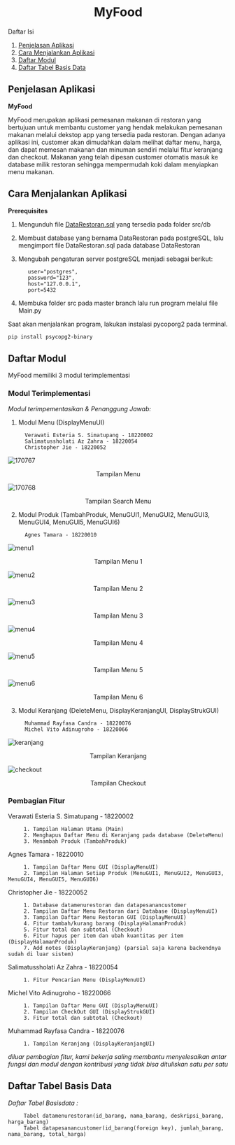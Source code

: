 <h1 align="center">MyFood</h1>
<!-- TABLE OF CONTENTS -->
Daftar Isi
  <ol>
    <li><a href="#penjelasan-aplikasi">Penjelasan Aplikasi</a></li>
    <li><a href="#cara-menjalankan-aplikasi">Cara Menjalankan Aplikasi</a></li>
    <li>
      <a href="#daftar-modul">Daftar Modul</a>
    </li>
    <li><a href="#daftar-tabel-basis-data">Daftar Tabel Basis Data</a></li>
  </ol>

<!-- Penjelasan Aplikasi -->
## Penjelasan Aplikasi

**MyFood**

MyFood merupakan aplikasi pemesanan makanan di restoran yang bertujuan untuk membantu customer yang hendak melakukan pemesanan makanan melalui dekstop app yang tersedia pada restoran. Dengan adanya aplikasi ini, customer akan dimudahkan dalam melihat daftar menu, harga, dan dapat memesan makanan dan minuman sendiri melalui fitur keranjang dan checkout. Makanan yang telah dipesan customer otomatis masuk ke database milik restoran sehingga mempermudah koki dalam menyiapkan menu makanan.


<!-- Cara Menjalankan Aplikasi -->
## Cara Menjalankan Aplikasi

**Prerequisites**
1. Mengunduh file [DataRestoran.sql](https://github.com/salimashockbgt/TubesRPL/tree/master/src/db) yang tersedia pada folder src/db
2. Membuat database yang bernama DataRestoran pada postgreSQL, lalu mengimport file DataRestoran.sql pada database DataRestoran
3. Mengubah pengaturan server postgreSQL menjadi sebagai berikut:
          
          user="postgres",
          password="123",
          host="127.0.0.1",
          port=5432
4. Membuka folder src pada master branch lalu run program melalui file Main.py

Saat akan menjalankan program, lakukan instalasi pycoporg2 pada terminal.
  ```sh
  pip install psycopg2-binary
  ```

<!-- Daftar Modul -->
## Daftar Modul
MyFood memiliki 3 modul terimplementasi

### Modul Terimplementasi
*Modul terimpementasikan & Penanggung Jawab:*
1. Modul Menu (DisplayMenuUI)

         Verawati Esteria S. Simatupang - 18220002
         Salimatussholati Az Zahra - 18220054
         Christopher Jie - 18220052     
         
![170767](https://user-images.githubusercontent.com/88304323/204701841-89823cf4-2fa1-4109-a923-539d77290083.jpg)
<p align="center">Tampilan Menu</p>

![170768](https://user-images.githubusercontent.com/88304323/204701908-146cecd9-c2f8-4376-98a2-3c10e8722a15.jpg)
<p align="center">Tampilan Search Menu</p>

2. Modul Produk (TambahProduk, MenuGUI1, MenuGUI2, MenuGUI3, MenuGUI4, MenuGUI5, MenuGUI6)

         Agnes Tamara - 18220010
         
![menu1](https://user-images.githubusercontent.com/88304323/204703674-8bbe6db1-9339-460a-a6c2-09d3ea667b5d.jpg)
<p align="center">Tampilan Menu 1</p>

![menu2](https://user-images.githubusercontent.com/88304323/204703680-ac10f58f-d151-490d-a7cb-7ecee7672060.jpg)
<p align="center">Tampilan Menu 2</p>

![menu3](https://user-images.githubusercontent.com/88304323/204703686-be7f7792-7f5e-4cc7-8cbf-d90ccab54e12.jpg)
<p align="center">Tampilan Menu 3</p>

![menu4](https://user-images.githubusercontent.com/88304323/204703691-0f55e5c2-36c1-4590-8904-5959918bf7fe.jpg)
<p align="center">Tampilan Menu 4</p>

![menu5](https://user-images.githubusercontent.com/88304323/204703657-942dae15-4955-46b2-91d0-b21c9cea5a50.jpg)
<p align="center">Tampilan Menu 5</p>

![menu6](https://user-images.githubusercontent.com/88304323/204703662-acc628f4-c72f-4d09-a3c5-7a860701bfa1.jpg)
<p align="center">Tampilan Menu 6</p>


3. Modul Keranjang (DeleteMenu, DisplayKeranjangUI, DisplayStrukGUI)

         Muhammad Rayfasa Candra - 18220076
         Michel Vito Adinugroho - 18220066
         
![keranjang](https://user-images.githubusercontent.com/88304323/204703670-abdc8226-9592-44c8-b3ac-22d8a36d7a1e.jpg)
<p align="center">Tampilan Keranjang</p>

![checkout](https://user-images.githubusercontent.com/88304323/204703667-0f5badf4-8370-4a64-9f17-2849508641de.jpg)
<p align="center">Tampilan Checkout</p>
         
### Pembagian Fitur

Verawati Esteria S. Simatupang - 18220002

         1. Tampilan Halaman Utama (Main)
         2. Menghapus Daftar Menu di Keranjang pada database (DeleteMenu)
         3. Menambah Produk (TambahProduk)

Agnes Tamara - 18220010

         1. Tampilan Daftar Menu GUI (DisplayMenuUI)
         2. Tampilan Halaman Setiap Produk (MenuGUI1, MenuGUI2, MenuGUI3, MenuGUI4, MenuGUI5, MenuGUI6)

Christopher Jie - 18220052

         1. Database datamenurestoran dan datapesanancustomer 
         2. Tampilan Daftar Menu Restoran dari Database (DisplayMenuUI)
         3. Tampilan Daftar Menu Restoran GUI (DisplayMenuUI)
         4. Fitur tambah/kurang barang (DisplayHalamanProduk)
         5. Fitur total dan subtotal (Checkout)
         6. Fitur hapus per item dan ubah kuantitas per item (DisplayHalamanProduk)
         7. Add notes (DisplayKeranjang) (parsial saja karena backendnya sudah di luar sistem)

Salimatussholati Az Zahra - 18220054

         1. Fitur Pencarian Menu (DisplayMenuUI)

Michel Vito Adinugroho - 18220066

         1. Tampilan Daftar Menu GUI (DisplayMenuUI)
         2. Tampilan CheckOut GUI (DisplayStrukGUI)
         3. Fitur total dan subtotal (Checkout)

Muhammad Rayfasa Candra - 18220076

         1. Tampilan Keranjang (DisplayKeranjangUI)

*diluar pembagian fitur, kami bekerja saling membantu menyelesaikan antar fungsi dan modul dengan kontribusi yang tidak bisa dituliskan satu per satu*

<!-- Daftar Tabel Basis Data -->
## Daftar Tabel Basis Data

*Daftar Tabel Basisdata :*

         Tabel datamenurestoran(id_barang, nama_barang, deskripsi_barang, harga_barang)
         Tabel datapesanancustomer(id_barang(foreign key), jumlah_barang, nama_barang, total_harga)


